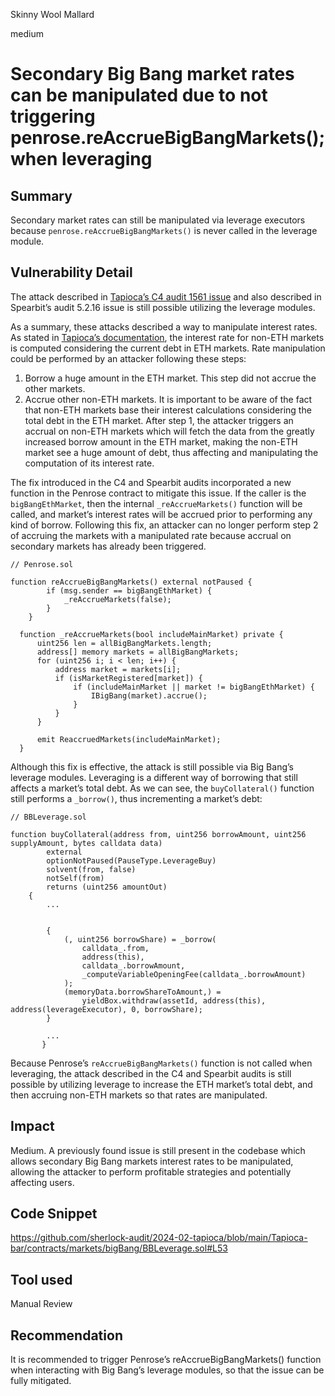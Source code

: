 Skinny Wool Mallard

medium

# Secondary Big Bang market rates can be manipulated due to not triggering penrose.reAccrueBigBangMarkets(); when leveraging

## Summary

Secondary market rates can still be manipulated via leverage executors because `penrose.reAccrueBigBangMarkets()` is never called in the leverage module.

## Vulnerability Detail

The attack described in [Tapioca’s C4 audit 1561 issue](https://github.com/code-423n4/2023-07-tapioca-findings/issues/1561) and also described in Spearbit’s audit 5.2.16 issue is still possible utilizing the leverage modules.

As a summary, these attacks described a way to manipulate interest rates. As stated in [Tapioca’s documentation](https://docs.tapioca.xyz/tapioca/core-technologies/big-bang#variable-interest-rate-collateral-debt-ratio), the interest rate for non-ETH markets is computed considering the current debt in ETH markets. Rate manipulation could be performed by an attacker following these steps:

1. Borrow a huge amount in the ETH market. This step did not accrue the other markets.
2. Accrue other non-ETH markets. It is important to be aware of the fact that non-ETH markets base their interest calculations considering the total debt in the ETH market. After step 1, the attacker triggers an accrual on non-ETH markets which will fetch the data from the greatly increased  borrow amount in the ETH market, making the non-ETH market see a huge amount of debt, thus affecting and manipulating the computation of its interest rate.

The fix introduced in the C4 and Spearbit audits incorporated a new function in the Penrose contract to mitigate this issue. If the caller is the `bigBangEthMarket`, then the internal `_reAccrueMarkets()` function will be called, and market’s interest rates will be accrued prior to performing any kind of borrow. Following this fix, an attacker can no longer perform step 2 of accruing the markets with a manipulated rate because accrual on secondary markets has already been triggered.

```solidity
// Penrose.sol

function reAccrueBigBangMarkets() external notPaused {
        if (msg.sender == bigBangEthMarket) {
            _reAccrueMarkets(false);
        } 
    }
    
  function _reAccrueMarkets(bool includeMainMarket) private {
      uint256 len = allBigBangMarkets.length;
      address[] memory markets = allBigBangMarkets;
      for (uint256 i; i < len; i++) {
          address market = markets[i];
          if (isMarketRegistered[market]) {
              if (includeMainMarket || market != bigBangEthMarket) {
                  IBigBang(market).accrue();
              }
          }
      }

      emit ReaccruedMarkets(includeMainMarket);
  }
```

Although this fix is effective, the attack is still possible via Big Bang’s leverage modules. Leveraging is a different way of borrowing that still affects a market’s total debt. As we can see, the `buyCollateral()` function still performs a `_borrow()`, thus incrementing a market’s debt:

```solidity
// BBLeverage.sol

function buyCollateral(address from, uint256 borrowAmount, uint256 supplyAmount, bytes calldata data) 
        external
        optionNotPaused(PauseType.LeverageBuy)
        solvent(from, false)
        notSelf(from)  
        returns (uint256 amountOut) 
    { 
        ...

        
        {
            (, uint256 borrowShare) = _borrow( 
                calldata_.from,    
                address(this), 
                calldata_.borrowAmount,
                _computeVariableOpeningFee(calldata_.borrowAmount)
            );  
            (memoryData.borrowShareToAmount,) =
                yieldBox.withdraw(assetId, address(this), address(leverageExecutor), 0, borrowShare);
        }
        
        ...
       }
```

Because Penrose’s `reAccrueBigBangMarkets()` function is not called when leveraging, the attack described in the C4 and Spearbit audits is still possible by utilizing leverage to increase the ETH market’s total debt, and then accruing non-ETH markets so that rates are manipulated.

## Impact

Medium. A previously found issue is still present in the codebase which allows secondary Big Bang markets interest rates to be manipulated, allowing the attacker to perform profitable strategies and potentially affecting users.

## Code Snippet

https://github.com/sherlock-audit/2024-02-tapioca/blob/main/Tapioca-bar/contracts/markets/bigBang/BBLeverage.sol#L53

## Tool used

Manual Review

## Recommendation

It is recommended to trigger Penrose’s reAccrueBigBangMarkets() function when interacting with Big Bang’s leverage modules, so that the issue can be fully mitigated.
